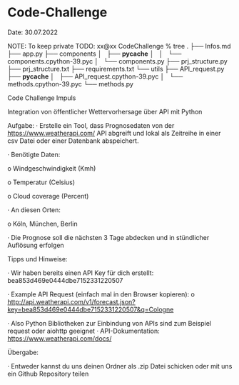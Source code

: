 # Code-Challenge 

Date: 30.07.2022

NOTE: To keep private
TODO:
xx@xx CodeChallenge % tree
.
├── Infos.md
├── app.py
├── components
│   ├── __pycache__
│   │   └── components.cpython-39.pyc
│   └── components.py
├── prj_structure.py
├── prj_structure.txt
├── requirements.txt
└── utils
    ├── API_request.py
    ├── __pycache__
    │   ├── API_request.cpython-39.pyc
    │   └── methods.cpython-39.pyc
    └── methods.py

Code Challenge Impuls

Integration von öffentlicher Wettervorhersage über API mit Python

Aufgabe: · Erstelle ein Tool, dass Prognosedaten von der https://www.weatherapi.com/ API abgreift und lokal als Zeitreihe in einer csv Datei oder einer Datenbank abspeichert.

· Benötigte Daten:

o Windgeschwindigkeit (Kmh)

o Temperatur (Celsius)

o Cloud coverage (Percent)

· An diesen Orten:

o Köln, München, Berlin

· Die Prognose soll die nächsten 3 Tage abdecken und in stündlicher Auflösung erfolgen


Tipps und Hinweise:

· Wir haben bereits einen API Key für dich erstellt: bea853d469e0444dbe7152331220507

· Example API Request (einfach mal in den Browser kopieren): o http://api.weatherapi.com/v1/forecast.json?key=bea853d469e0444dbe7152331220507&q=Cologne

· Also Python Bibliotheken zur Einbindung von APIs sind zum Beispiel request oder aiohttp geeignet · API-Dokumentation: https://www.weatherapi.com/docs/

Übergabe:

· Entweder kannst du uns deinen Ordner als .zip Datei schicken oder mit uns ein Github Repository teilen
